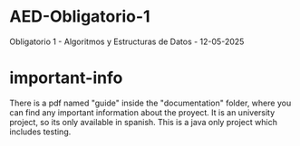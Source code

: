 # AED-Obligatorio-1
Obligatorio 1 - Algoritmos y Estructuras de Datos - 12-05-2025
# important-info
There is a pdf named "guide" inside the "documentation" folder, where you can find any important information about the proyect.
It is an university project, so its only available in spanish.
This is a java only project which includes testing.